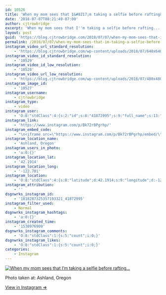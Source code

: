 ```yaml
---
id: 10526
title: 'When my mom sees that I&#8217;m taking a selfie before rafting&#8230;'
date: '2018-07-07T08:21:49-07:00'
author: cjtrowbridge
excerpt: 'When my mom sees that I''m taking a selfie before rafting...'
layout: post
guid: 'https://blog.cjtrowbridge.com/2018/07/07/when-my-mom-sees-that-im-taking-a-selfie-before-rafting/'
permalink: /2018/07/07/when-my-mom-sees-that-im-taking-a-selfie-before-rafting/
instagram_video_url_standard_resolution:
    - 'https://blog.cjtrowbridge.com/wp-content/uploads/2018/07/640x640-video-1530976909.mp4'
instagram_video_id_standard_resolution:
    - '10529'
instagram_video_id_low_resolution:
    - '10528'
instagram_video_url_low_resolution:
    - 'https://blog.cjtrowbridge.com/wp-content/uploads/2018/07/480x480-video-1530976909.mp4'
instagram_image_id:
    - '10527'
instagram_username:
    - cjtrowbridge
instagram_type:
    - video
instagram_user:
    - 'O:8:"stdClass":4:{s:2:"id";s:8:"41872995";s:9:"full_name";s:13:"CJ Trowbridge";s:15:"profile_picture";s:182:"https://scontent.cdninstagram.com/vp/bdb3dc682730332976d1b56b290153a5/5BE0461C/t51.2885-19/s150x150/13724650_1188772791164794_142557231_a.jpg?efg=eyJ1cmxnZW4iOiJ1cmxnZW5fZnJvbV9pZyJ9";s:8:"username";s:12:"cjtrowbridge";}'
instagram_link:
    - 'https://www.instagram.com/p/Bk72rBPgrhp/'
instagram_embed_code:
    - "\n<iframe src=\"https://www.instagram.com/p/Bk72rBPgrhp/embed/\" width=\"612\" height=\"710\" frameborder=\"0\" scrolling=\"no\" allowtransparency=\"true\" class=\"insta-image-embed\"></iframe>\n"
instagram_location_name:
    - 'Ashland, Oregon'
instagram_users_in_photo:
    - 'a:0:{}'
instagram_location_lat:
    - '42.1914'
instagram_location_long:
    - '-122.701'
instagram_location:
    - 'O:8:"stdClass":4:{s:8:"latitude";d:42.1914;s:9:"longitude";d:-122.701;s:4:"name";s:15:"Ashland, Oregon";s:2:"id";i:220287486;}'
instagram_attribution:
    - ''
dsgnwrks_instagram_id:
    - '1818287325357193321_41872995'
instagram_filter_used:
    - Normal
dsgnwrks_instagram_hashtags:
    - 'a:0:{}'
instagram_created_time:
    - '1530976909'
dsgnwrks_instagram_comments:
    - 'O:8:"stdClass":1:{s:5:"count";i:0;}'
dsgnwrks_instagram_likes:
    - 'O:8:"stdClass":1:{s:5:"count";i:0;}'
categories:
    - Instagram
---
```


[![When my mom sees that I’m taking a selfie before rafting…](https://blog.cjtrowbridge.com/wp-content/uploads/2018/07/1530976909-1-1.jpg)](https://www.instagram.com/p/Bk72rBPgrhp/)

Photo taken at: Ashland, Oregon

[View in Instagram ⇒](https://www.instagram.com/p/Bk72rBPgrhp/)